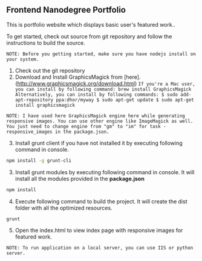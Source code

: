 ## Frontend Nanodegree  Portfolio

This is portfolio website which displays basic user's featured work..

To get started, check out source from git repository and follow the instructions to build the source.

`NOTE: Before you getting started, make sure you have nodejs install on your system.`

1. Check out the git repository
2. Download and Install GraphicsMagick from [here]. (http://www.graphicsmagick.org/download.html)
  `If you're a Mac user, you can install by following command:
    brew install GraphicsMagick
  Alternatively, you can install by following commands:
    $ sudo add-apt-repository ppa:dhor/myway
    $ sudo apt-get update
    $ sudo apt-get install graphicsmagick`
  
  `NOTE: I have used here GraphicsMagick engine here while generating responsive images. You can use other engine like ImageMagick as well. You just need to change engine from "gm" to "im" for task - responsive_images in the package.json.`  
  
3. Install grunt client if you have not installed it by executing following command in console.

  ```bash
  npm install -g grunt-cli
  ```
3. Install grunt modules by executing following command in console. It will install all the modules provided in the **package.json**

  ```bash
  npm install
  ```

4. Execute following command to build the project. It will create the dist folder with all the optimized resources.
  ```bash
  grunt
  ```
5. Open the index.html to view index page with responsive images for featured work.

`NOTE: To run application on a local server, you can use IIS or python server.`
